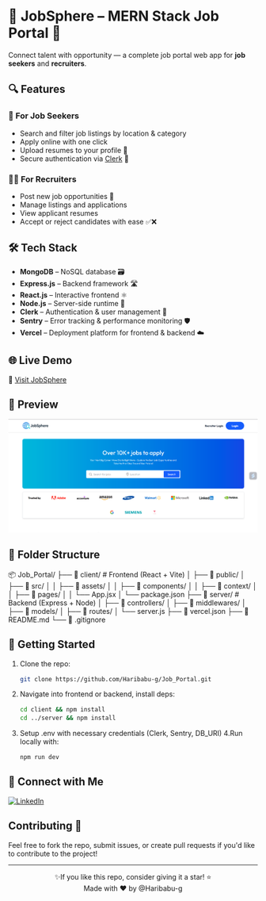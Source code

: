 # 💼 JobSphere – MERN Stack Job Portal 🚀

Connect talent with opportunity — a complete job portal web app for **job seekers** and **recruiters**.

## 🔍 Features

### 👤 For Job Seekers
- Search and filter job listings by location & category
- Apply online with one click
- Upload resumes to your profile 📄
- Secure authentication via [Clerk](https://clerk.com) 🔐

### 🧑‍💼 For Recruiters
- Post new job opportunities 📝
- Manage listings and applications
- View applicant resumes
- Accept or reject candidates with ease ✅❌

## 🛠️ Tech Stack

- **MongoDB** – NoSQL database 🗃️  
- **Express.js** – Backend framework 🛣️  
- **React.js** – Interactive frontend ⚛️  
- **Node.js** – Server-side runtime 🚀  
- **Clerk** – Authentication & user management 🧾  
- **Sentry** – Error tracking & performance monitoring 🛡️  
- **Vercel** – Deployment platform for frontend & backend ☁️  

## 🌐 Live Demo

🔗 [Visit JobSphere](https://job-portal-new-client-plum.vercel.app/)

## 📸 Preview
![JobSphere Preview](./client/public/preview.png)
<!-- You can add screenshots here later like:
![Home Page](./screenshots/home.png)
-->

## 📁 Folder Structure
📦 Job_Portal/
├── 📁 client/                # Frontend (React + Vite)
│   ├── 📁 public/
│   ├── 📁 src/
│   │   ├── 📁 assets/
│   │   ├── 📁 components/
│   │   ├── 📁 context/
│   │   ├── 📁 pages/
│   │   └── App.jsx
│   └── package.json
├── 📁 server/                # Backend (Express + Node)
│   ├── 📁 controllers/
│   ├── 📁 middlewares/
│   ├── 📁 models/
│   ├── 📁 routes/
│   └── server.js
├── 📄 vercel.json
├── 📄 README.md
└── 📄 .gitignore



## 🚀 Getting Started

1. Clone the repo:
   ```bash
   git clone https://github.com/Haribabu-g/Job_Portal.git
   ```

2. Navigate into frontend or backend, install deps:
   ```bash
   cd client && npm install
   cd ../server && npm install
   ```

3. Setup .env with necessary credentials (Clerk, Sentry, DB_URI)
4.Run locally with:
    ```bash
    npm run dev
    ```

## 📌 Connect with Me

[![LinkedIn](https://img.shields.io/badge/LinkedIn-Connect-blue?style=flat&logo=linkedin)](https://www.linkedin.com/in/haribabu-g/)  


## Contributing 🤝

Feel free to fork the repo, submit issues, or create pull requests if you'd like to contribute to the project!

---

<div align="center">
✨If you like this repo, consider giving it a star! ⭐
   <div align="center">
      Made with ❤️ by @Haribabu-g
   </div>
</div>









